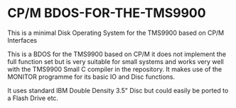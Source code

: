 # CP/M BDOS-FOR-THE-TMS9900
This is a minimal Disk Operating System for the TMS9900 based on CP/M Interfaces

This is a BDOS for the TMS9900 based on CP/M it does not implement the full function set but is very suitable for small systems and works
very well with the TMS9900 Small C compiler in the repository.  It makes use of the MONITOR programme for its basic IO and Disc functions.

It uses standard IBM Double Density 3.5" Disc but could easily be ported to a Flash Drive etc.
